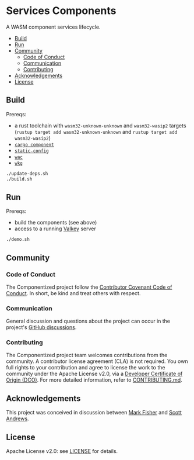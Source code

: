 # Services Components <!-- omit in toc -->

A WASM component services lifecycle.

- [Build](#build)
- [Run](#run)
- [Community](#community)
  - [Code of Conduct](#code-of-conduct)
  - [Communication](#communication)
  - [Contributing](#contributing)
- [Acknowledgements](#acknowledgements)
- [License](#license)


## Build

Prereqs:
- a rust toolchain with `wasm32-unknown-unknown` and `wasm32-wasip2` targets (`rustup target add wasm32-unknown-unknown` and `rustup target add wasm32-wasip2`)
- [`cargo component`](https://github.com/bytecodealliance/cargo-component)
- [`static-config`](https://github.com/componentized/static-config)
- [`wac`](https://github.com/bytecodealliance/wac)
- [`wkg`](https://github.com/bytecodealliance/wasm-pkg-tools)

```sh
./update-deps.sh
./build.sh
```

## Run

Prereqs:
- build the components (see above)
- access to a running [Valkey](https://valkey.io) server

```sh
./demo.sh
```

## Community

### Code of Conduct

The Componentized project follow the [Contributor Covenant Code of Conduct](./CODE_OF_CONDUCT.md). In short, be kind and treat others with respect.

### Communication

General discussion and questions about the project can occur in the project's [GitHub discussions](https://github.com/orgs/componentized/discussions).

### Contributing

The Componentized project team welcomes contributions from the community. A contributor license agreement (CLA) is not required. You own full rights to your contribution and agree to license the work to the community under the Apache License v2.0, via a [Developer Certificate of Origin (DCO)](https://developercertificate.org). For more detailed information, refer to [CONTRIBUTING.md](CONTRIBUTING.md).

## Acknowledgements

This project was conceived in discussion between [Mark Fisher](https://github.com/markfisher) and [Scott Andrews](https://github.com/scothis).

## License

Apache License v2.0: see [LICENSE](./LICENSE) for details.
